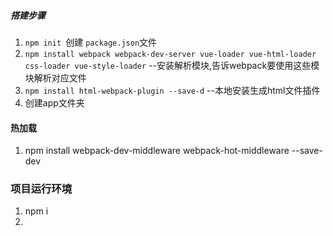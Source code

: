 ##### 搭建步骤
1. `npm init `创建 `package.json`文件
2. `npm install webpack webpack-dev-server vue-loader vue-html-loader css-loader vue-style-loader` --安装解析模块,告诉webpack要使用这些模块解析对应文件
3. `npm install html-webpack-plugin --save-d` --本地安装生成html文件插件
4. 创建app文件夹
#### 热加载
1. npm install webpack-dev-middleware webpack-hot-middleware --save-dev
### 项目运行环境
1. npm i
2. 
